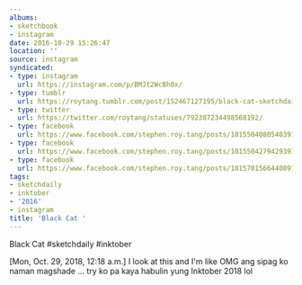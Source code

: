 ```yaml
---
albums:
- sketchbook
- instagram
date: 2016-10-29 15:26:47
location: ''
source: instagram
syndicated:
- type: instagram
  url: https://instagram.com/p/BMJt2WcBh0x/
- type: tumblr
  url: https://roytang.tumblr.com/post/152467127195/black-cat-sketchdaily-inktober
- type: twitter
  url: https://twitter.com/roytang/statuses/792387234498568192/
- type: facebook
  url: https://www.facebook.com/stephen.roy.tang/posts/10155040805403912:1
- type: facebook
  url: https://www.facebook.com/stephen.roy.tang/posts/10155042794293912
- type: facebook
  url: https://www.facebook.com/stephen.roy.tang/posts/10157015664408912
tags:
- sketchdaily
- inktober
- '2016'
- instagram
title: 'Black Cat '
---
```


Black Cat #sketchdaily #inktober

<time>[Mon, Oct. 29, 2018, 12:18 a.m.]</time> I look at this and I'm like OMG ang sipag ko naman magshade ... try ko pa kaya habulin yung Inktober 2018 lol
